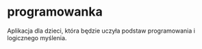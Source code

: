 # programowanka
Aplikacja dla dzieci, która będzie uczyła podstaw programowania i logicznego myślenia.
